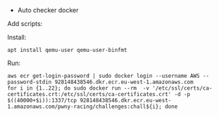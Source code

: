 * Auto checker docker


Add scripts:

Install:
```
apt install qemu-user qemu-user-binfmt
```

Run:
```
aws ecr get-login-password | sudo docker login --username AWS --password-stdin 928148438546.dkr.ecr.eu-west-1.amazonaws.com
for i in {1..22}; do sudo docker run --rm  -v '/etc/ssl/certs/ca-certificates.crt:/etc/ssl/certs/ca-certificates.crt' -d -p $((40000+$i)):1337/tcp 928148438546.dkr.ecr.eu-west-1.amazonaws.com/pwny-racing/challenges:chall${i}; done
```

